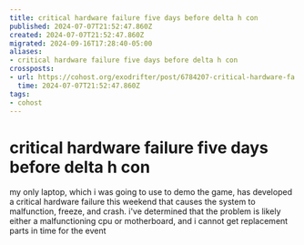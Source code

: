 ```yaml
---
title: critical hardware failure five days before delta h con
published: 2024-07-07T21:52:47.860Z
created: 2024-07-07T21:52:47.860Z
migrated: 2024-09-16T17:28:40-05:00
aliases:
- critical hardware failure five days before delta h con
crossposts:
- url: https://cohost.org/exodrifter/post/6784207-critical-hardware-fa
  time: 2024-07-07T21:52:47.860Z
tags:
- cohost
---
```


# critical hardware failure five days before delta h con

my only laptop, which i was going to use to demo the game, has developed a critical hardware failure this weekend that causes the system to malfunction, freeze, and crash. i've determined that the problem is likely either a malfunctioning cpu or motherboard, and i cannot get replacement parts in time for the event
